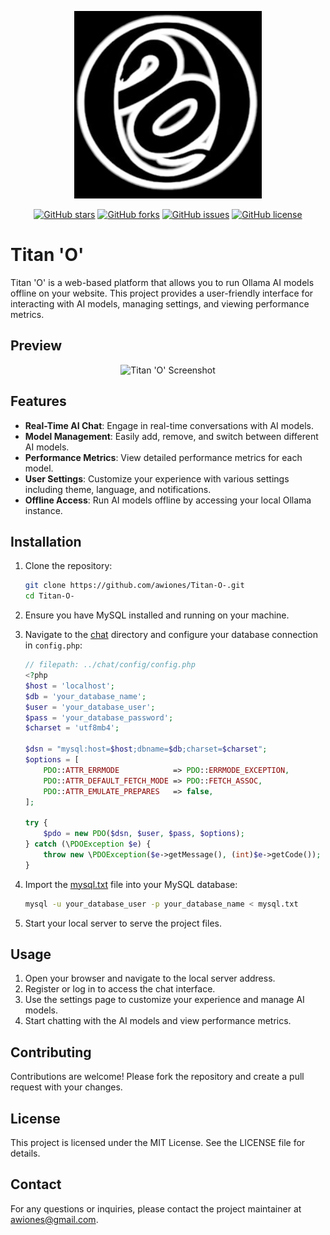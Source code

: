 <p align="center">
  <img src="https://github.com/awiones/Titan-O-/blob/main/images/logos.jpg" alt="Titan 'O' Logo" width="300">
</p>

<p align="center">
  <a href="https://github.com/awiones/Titan-O-/stargazers"><img alt="GitHub stars" src="https://img.shields.io/github/stars/awiones/Titan-O-"></a>
  <a href="https://github.com/awiones/Titan-O-/network"><img alt="GitHub forks" src="https://img.shields.io/github/forks/awiones/Titan-O-"></a>
  <a href="https://github.com/awiones/Titan-O-/issues"><img alt="GitHub issues" src="https://img.shields.io/github/issues/awiones/Titan-O-"></a>
  <a href="https://github.com/awiones/Titan-O-/blob/main/LICENSE"><img alt="GitHub license" src="https://img.shields.io/github/license/awiones/Titan-O-"></a>
</p>

# Titan 'O'

Titan 'O' is a web-based platform that allows you to run Ollama AI models offline on your website. This project provides a user-friendly interface for interacting with AI models, managing settings, and viewing performance metrics.

## Preview

<p align="center">
  <img src="assets/img/screenshot.png" alt="Titan 'O' Screenshot" width="600">
</p>


## Features

- **Real-Time AI Chat**: Engage in real-time conversations with AI models.
- **Model Management**: Easily add, remove, and switch between different AI models.
- **Performance Metrics**: View detailed performance metrics for each model.
- **User Settings**: Customize your experience with various settings including theme, language, and notifications.
- **Offline Access**: Run AI models offline by accessing your local Ollama instance.

## Installation

1. Clone the repository:
    ```sh
    git clone https://github.com/awiones/Titan-O-.git
    cd Titan-O-
    ```

2. Ensure you have MySQL installed and running on your machine.

3. Navigate to the [chat](http://_vscodecontentref_/4) directory and configure your database connection in `config.php`:
    ```php
    // filepath: ../chat/config/config.php
    <?php
    $host = 'localhost';
    $db = 'your_database_name';
    $user = 'your_database_user';
    $pass = 'your_database_password';
    $charset = 'utf8mb4';

    $dsn = "mysql:host=$host;dbname=$db;charset=$charset";
    $options = [
        PDO::ATTR_ERRMODE            => PDO::ERRMODE_EXCEPTION,
        PDO::ATTR_DEFAULT_FETCH_MODE => PDO::FETCH_ASSOC,
        PDO::ATTR_EMULATE_PREPARES   => false,
    ];

    try {
        $pdo = new PDO($dsn, $user, $pass, $options);
    } catch (\PDOException $e) {
        throw new \PDOException($e->getMessage(), (int)$e->getCode());
    }
    ```

4. Import the [mysql.txt](http://_vscodecontentref_/5) file into your MySQL database:
    ```sh
    mysql -u your_database_user -p your_database_name < mysql.txt
    ```

5. Start your local server to serve the project files.


## Usage

1. Open your browser and navigate to the local server address.
2. Register or log in to access the chat interface.
3. Use the settings page to customize your experience and manage AI models.
4. Start chatting with the AI models and view performance metrics.

## Contributing

Contributions are welcome! Please fork the repository and create a pull request with your changes.

## License

This project is licensed under the MIT License. See the LICENSE file for details.

## Contact

For any questions or inquiries, please contact the project maintainer at [awiones@gmail.com](mailto:awiones@gmail.com).
